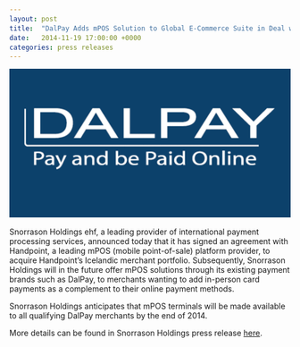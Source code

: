 ```yaml
---
layout: post
title:  "DalPay Adds mPOS Solution to Global E-Commerce Suite in Deal with Mobile Payments Expert Handpoint"
date:   2014-11-19 17:00:00 +0000
categories: press releases
---
```

<img class="ui small centered image" src="/images/logos/dalpay-logo.png" alt="dalpay logo">

Snorrason Holdings ehf, a leading provider of international payment processing services, announced today that it has signed an agreement with Handpoint, a leading mPOS (mobile point-of-sale) platform provider, to acquire Handpoint’s Icelandic merchant portfolio. Subsequently, Snorrason Holdings will in the future offer mPOS solutions through its existing payment brands such as DalPay, to merchants wanting to add in-person card payments as a complement to their online payment methods.

Snorrason Holdings anticipates that mPOS terminals will be made available to all qualifying DalPay merchants by the end of 2014.

More details can be found in Snorrason Holdings press release [here](http://uk.prweb.com/releases/2014/10/prweb12236834.htm).